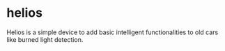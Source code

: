 # helios
Helios is a simple device to add basic intelligent functionalities to old cars like burned light detection.
